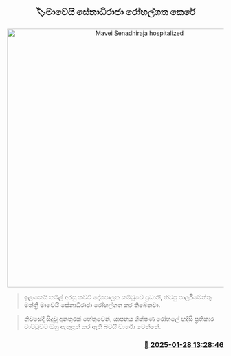 <p align='center'><b><h2 align='center' title='Mavei Senadhiraja hospitalized'>🏷මාවෙයි සේනාධිරාජා රෝහල්ගත කෙරේ</h2></b></p>
<p align='center'><img src='https://helakuru.sgp1.cdn.digitaloceanspaces.com/esana/images/lib/ranil-mawei.jpg' width='600' alt='Mavei Senadhiraja hospitalized'></p>

> ඉලංකෙයි තමිල් අරසු කච්චි දේශපාලන කමිටුවේ ප්‍රධානී, හිටපු පාර්ලිමේන්තු මන්ත්‍රී මාවෙයි සේනාධිරාජා රෝහල්ගත කර තිබෙනවා.

> නිවසේදී සිදුවූ අනතුරක් හේතුවෙන්, යාපනය ශික්ෂණ රෝහලේ හදිසි ප්‍රතිකාර වාට්ටුවට ඔහු ඇතුළත් කර ඇති බවයි වාර්තා වෙන්නේ.



<h3 align='right'><a href='https://www.helakuru.lk/esana/p/106950/'>📅 2025-01-28 13:28:46</a></h3>
